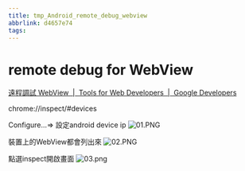```yaml
---
title: tmp_Android_remote_debug_webview
abbrlink: d4657e74
tags:
---
```

remote debug for WebView
===

[遠程調試 WebView  \|  Tools for Web Developers  |  Google Developers](https://developers.google.com/web/tools/chrome-devtools/remote-debugging/webviews)

chrome://inspect/#devices

Configure...=> 設定android device ip
![01.PNG](:storage\8529bd53-0c17-4481-a810-711cd528630b\9a0a670b.PNG)

裝置上的WebView都會列出來
![02.PNG](:storage\8529bd53-0c17-4481-a810-711cd528630b\289c3ebb.PNG)

點選inspect開啟畫面
![03.png](:storage\8529bd53-0c17-4481-a810-711cd528630b\e9cff1c3.png)